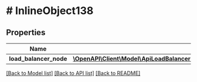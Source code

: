 # # InlineObject138

## Properties

Name | Type | Description | Notes
------------ | ------------- | ------------- | -------------
**load_balancer_node** | [**\OpenAPI\Client\Model\ApiLoadBalancerPoolsLoadBalancerPoolIdNodesLoadBalancerNode**](ApiLoadBalancerPoolsLoadBalancerPoolIdNodesLoadBalancerNode.md) |  | [optional]

[[Back to Model list]](../../README.md#models) [[Back to API list]](../../README.md#endpoints) [[Back to README]](../../README.md)
